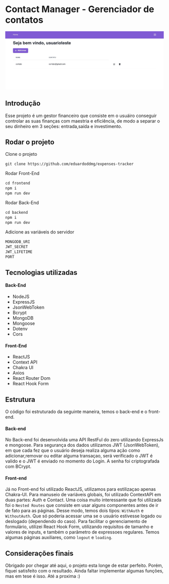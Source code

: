 # Contact Manager - Gerenciador de contatos
![imagem do projeto](screen.jpg)
<br>
## Introdução
Esse projeto é um gestor financeiro que consiste em o usuáiro conseguir controlar as suas finanças com maestria e eficiência, de modo a separar o seu dinheiro em 3 seções: entrada,saída e investimento.
## Rodar o projeto
Clone o projeto
```
git clone https://github.com/eduardoddmg/expenses-tracker
```
Rodar Front-End
```
cd frontend
npm i
npm run dev
```
Rodar Back-End
```
cd backend
npm i
npm run dev
```
Adicione as variáveis do servidor
```
MONGODB_URI
JWT_SECRET
JWT_LIFETIME
PORT
```
## Tecnologias utilizadas
#### Back-End
* NodeJS
* ExpressJS
* JsonWebToken
* Bcrypt
* MongoDB
* Mongoose
* Dotenv
* Cors
#### Front-End
* ReactJS
* Context API
* Chakra UI
* Axios
* React Router Dom
* React Hook Form
## Estrutura
O código foi estruturado da seguinte maneira, temos o back-end e o front-end.
#### Back-end
No Back-end foi desenvolvida uma API RestFul do zero utilizando ExpressJs e mongoose. Para segurança dos dados utilizamos JWT (JsonWebToken), em que cada fez que o usuário deseja realiza alguma ação como adicionar,removar ou editar alguma transaçao, será verificado o JWT é valido e o JWT é enviado no momento do Login. A senha foi criptografada com BCrypt.
#### Front-end
Já no Front-end foi utilizado ReactJS, utilizamos para estilizaçao apenas Chakra-UI. Para manuseio de variáveis globais, foi utilizado ContextAPI em duas partes: Auth e Contact. Uma coisa muito interessante que foi utilizada foi o ```Nested Routes``` que consiste em usar alguns componentes antes de ir de fato para as páginas. Desse modo, temos dois tipos: ```WithAuth``` e ```WithoutAuth```. Que só poderia acessar uma se o usuário estivesse logado ou deslogado (dependendo do caso). Para facilitar o gerenciamento de formulário, utilizei React Hook Form, utilizando requisitos de tamanho e valores de inputs, e também o parâmetro de expressoes regulares. Temos algumas páginas auxiliares, como ```logout``` e ```loading```.
## Considerações finais
Obrigado por chegar até aqui, o projeto esta longe de estar perfeito. Porém, fiquei satisfeito com o resultado. Ainda faltar implementar algumas funções, mas em tese é isso. 
Até a proxima :)
